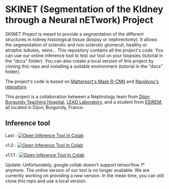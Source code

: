 # SKINET (Segmentation of the KIdney through a Neural nETwork) Project

SKINET Project is meant to provide a segmentation of the different structures in kidney histological tissue (biopsy or nephrectomy). 
It allows the segmentation of sclerotic and non sclerotic glomeruli, healthy or atrophic tubules, veins...
This repository contains all the project's code. 
You can use our online inference tool to test our tool on your biopsies (tutorial in the "docs" folder).
You can also create a local version of this project by cloning this repo and installing a suitable environment (tutorial in the "docs" folder).

The project's code is based on [Matterport's Mask R-CNN](https://github.com/matterport/Mask_RCNN) and [Navidyou's repository](https://github.com/navidyou/Mask-RCNN-implementation-for-cell-nucleus-detection-executable-on-google-colab-).

This project is a collaboration between a Nephrology team from [Dijon Burgundy Teaching Hospital](https://www.chu-dijon.fr/), [LEAD Laboratory](http://leadserv.u-bourgogne.fr/en/), and a student from [ESIREM](https://esirem.u-bourgogne.fr/), all located in Dijon, Burgundy, France.


## Inference tool
Last : [![Open Inference Tool In Colab](https://colab.research.google.com/assets/colab-badge.svg)](https://colab.research.google.com/github/SkinetTeam/Skinet/blob/main/Skinet_Inference_Tool.ipynb)

v1.0 : [![Open Inference Tool In Colab](https://colab.research.google.com/assets/colab-badge.svg)](https://colab.research.google.com/github/SkinetTeam/Skinet/blob/v1.0/Skinet_Inference_Tool.ipynb)

v1.1.1 : [![Open Inference Tool In Colab](https://colab.research.google.com/assets/colab-badge.svg)](https://colab.research.google.com/github/SkinetTeam/Skinet/blob/v1.1.1/Skinet_Inference_Tool.ipynb)

Update: Unfortunately, google collab doesn't support tensorflow 1* anymore. The online version of our tool is no longer available.
We are currently working on providing a new version. In the mean time, you can still clone this repo and use a local version.
